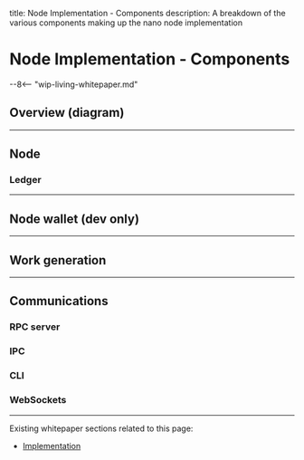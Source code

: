 title: Node Implementation - Components
description: A breakdown of the various components making up the nano node implementation

# Node Implementation - Components

--8<-- "wip-living-whitepaper.md"

## Overview (diagram)

---

## Node

### Ledger

---

## Node wallet (dev only)

---

## Work generation

---

## Communications

### RPC server

### IPC

### CLI

### WebSockets

---

Existing whitepaper sections related to this page:

* [Implementation](/whitepaper/english/#implementation)